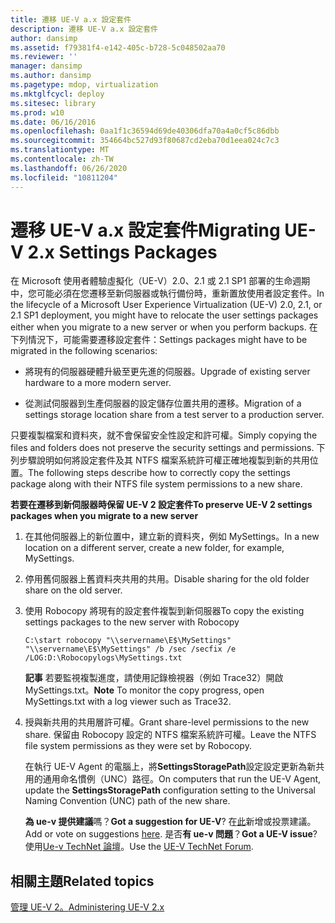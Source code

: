 ```yaml
---
title: 遷移 UE-V a.x 設定套件
description: 遷移 UE-V a.x 設定套件
author: dansimp
ms.assetid: f79381f4-e142-405c-b728-5c048502aa70
ms.reviewer: ''
manager: dansimp
ms.author: dansimp
ms.pagetype: mdop, virtualization
ms.mktglfcycl: deploy
ms.sitesec: library
ms.prod: w10
ms.date: 06/16/2016
ms.openlocfilehash: 0aa1f1c36594d69de40306dfa70a4a0cf5c86dbb
ms.sourcegitcommit: 354664bc527d93f80687cd2eba70d1eea024c7c3
ms.translationtype: MT
ms.contentlocale: zh-TW
ms.lasthandoff: 06/26/2020
ms.locfileid: "10811204"
---
```

# <span data-ttu-id="1ecc6-103">遷移 UE-V a.x 設定套件</span><span class="sxs-lookup"><span data-stu-id="1ecc6-103">Migrating UE-V 2.x Settings Packages</span></span>


<span data-ttu-id="1ecc6-104">在 Microsoft 使用者體驗虛擬化（UE-V）2.0、2.1 或 2.1 SP1 部署的生命週期中，您可能必須在您遷移至新伺服器或執行備份時，重新置放使用者設定套件。</span><span class="sxs-lookup"><span data-stu-id="1ecc6-104">In the lifecycle of a Microsoft User Experience Virtualization (UE-V) 2.0, 2.1, or 2.1 SP1 deployment, you might have to relocate the user settings packages either when you migrate to a new server or when you perform backups.</span></span> <span data-ttu-id="1ecc6-105">在下列情況下，可能需要遷移設定套件：</span><span class="sxs-lookup"><span data-stu-id="1ecc6-105">Settings packages might have to be migrated in the following scenarios:</span></span>

-   <span data-ttu-id="1ecc6-106">將現有的伺服器硬體升級至更先進的伺服器。</span><span class="sxs-lookup"><span data-stu-id="1ecc6-106">Upgrade of existing server hardware to a more modern server.</span></span>

-   <span data-ttu-id="1ecc6-107">從測試伺服器到生產伺服器的設定儲存位置共用的遷移。</span><span class="sxs-lookup"><span data-stu-id="1ecc6-107">Migration of a settings storage location share from a test server to a production server.</span></span>

<span data-ttu-id="1ecc6-108">只要複製檔案和資料夾，就不會保留安全性設定和許可權。</span><span class="sxs-lookup"><span data-stu-id="1ecc6-108">Simply copying the files and folders does not preserve the security settings and permissions.</span></span> <span data-ttu-id="1ecc6-109">下列步驟說明如何將設定套件及其 NTFS 檔案系統許可權正確地複製到新的共用位置。</span><span class="sxs-lookup"><span data-stu-id="1ecc6-109">The following steps describe how to correctly copy the settings package along with their NTFS file system permissions to a new share.</span></span>

**<span data-ttu-id="1ecc6-110">若要在遷移到新伺服器時保留 UE-V 2 設定套件</span><span class="sxs-lookup"><span data-stu-id="1ecc6-110">To preserve UE-V 2 settings packages when you migrate to a new server</span></span>**

1.  <span data-ttu-id="1ecc6-111">在其他伺服器上的新位置中，建立新的資料夾，例如 MySettings。</span><span class="sxs-lookup"><span data-stu-id="1ecc6-111">In a new location on a different server, create a new folder, for example, MySettings.</span></span>

2.  <span data-ttu-id="1ecc6-112">停用舊伺服器上舊資料夾共用的共用。</span><span class="sxs-lookup"><span data-stu-id="1ecc6-112">Disable sharing for the old folder share on the old server.</span></span>

3.  <span data-ttu-id="1ecc6-113">使用 Robocopy 將現有的設定套件複製到新伺服器</span><span class="sxs-lookup"><span data-stu-id="1ecc6-113">To copy the existing settings packages to the new server with Robocopy</span></span>

    ``` syntax
    C:\start robocopy "\\servername\E$\MySettings" "\\servername\E$\MySettings" /b /sec /secfix /e /LOG:D:\Robocopylogs\MySettings.txt
    ```

    <span data-ttu-id="1ecc6-114">**記事** 若要監視複製進度，請使用記錄檢視器（例如 Trace32）開啟 MySettings.txt。</span><span class="sxs-lookup"><span data-stu-id="1ecc6-114">**Note** To monitor the copy progress, open MySettings.txt with a log viewer such as Trace32.</span></span>

     

4.  <span data-ttu-id="1ecc6-115">授與新共用的共用層許可權。</span><span class="sxs-lookup"><span data-stu-id="1ecc6-115">Grant share-level permissions to the new share.</span></span> <span data-ttu-id="1ecc6-116">保留由 Robocopy 設定的 NTFS 檔案系統許可權。</span><span class="sxs-lookup"><span data-stu-id="1ecc6-116">Leave the NTFS file system permissions as they were set by Robocopy.</span></span>

    <span data-ttu-id="1ecc6-117">在執行 UE-V Agent 的電腦上，將**SettingsStoragePath**設定設定更新為新共用的通用命名慣例（UNC）路徑。</span><span class="sxs-lookup"><span data-stu-id="1ecc6-117">On computers that run the UE-V Agent, update the **SettingsStoragePath** configuration setting to the Universal Naming Convention (UNC) path of the new share.</span></span>

    <span data-ttu-id="1ecc6-118">**為 ue-v 提供建議**嗎？</span><span class="sxs-lookup"><span data-stu-id="1ecc6-118">**Got a suggestion for UE-V**?</span></span> <span data-ttu-id="1ecc6-119">在[此](http://uev.uservoice.com/forums/280428-microsoft-user-experience-virtualization)新增或投票建議。</span><span class="sxs-lookup"><span data-stu-id="1ecc6-119">Add or vote on suggestions [here](http://uev.uservoice.com/forums/280428-microsoft-user-experience-virtualization).</span></span> <span data-ttu-id="1ecc6-120">是否**有 ue-v 問題**？</span><span class="sxs-lookup"><span data-stu-id="1ecc6-120">**Got a UE-V issue**?</span></span> <span data-ttu-id="1ecc6-121">使用[Ue-v TechNet 論壇](https://social.technet.microsoft.com/Forums/home?forum=mdopuev)。</span><span class="sxs-lookup"><span data-stu-id="1ecc6-121">Use the [UE-V TechNet Forum](https://social.technet.microsoft.com/Forums/home?forum=mdopuev).</span></span>

## <span data-ttu-id="1ecc6-122">相關主題</span><span class="sxs-lookup"><span data-stu-id="1ecc6-122">Related topics</span></span>


[<span data-ttu-id="1ecc6-123">管理 UE-V 2。</span><span class="sxs-lookup"><span data-stu-id="1ecc6-123">Administering UE-V 2.x</span></span>](administering-ue-v-2x-new-uevv2.md)

 

 





